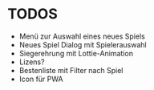 # TODOS

- Menü zur Auswahl eines neues Spiels
- Neues Spiel Dialog mit Spielerauswahl
- Siegerehrung mit Lottie-Animation
- Lizens?
- Bestenliste mit Filter nach Spiel
- Icon für PWA
